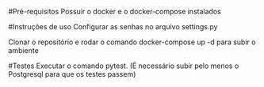 #Pré-requisitos
Possuir o docker e o docker-compose instalados

#Instruções de uso 
Configurar as senhas no arquivo settings.py

Clonar o repositório e rodar o comando docker-compose up -d para subir o ambiente


#Testes
Executar o comando pytest. (É necessário subir pelo menos o Postgresql para que os testes passem)




